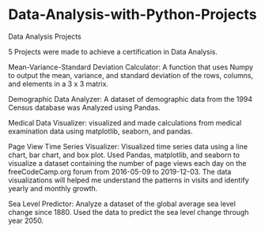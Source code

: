 # Data-Analysis-with-Python-Projects
 Data Analysis Projects

5 Projects were made to achieve a certification in Data Analysis.

Mean-Variance-Standard Deviation Calculator:
A function that uses Numpy to output the mean, variance, and standard deviation of the rows, columns, and elements in a 3 x 3 matrix.

Demographic Data Analyzer:
A dataset of demographic data from the 1994 Census database was Analyzed using Pandas.

Medical Data Visualizer:
visualized and made calculations from medical examination data using matplotlib, seaborn, and pandas.

Page View Time Series Visualizer:
Visualized time series data using a line chart, bar chart, and box plot. Used Pandas, matplotlib, and seaborn to visualize a dataset containing the number of page views each day on the freeCodeCamp.org forum from 2016-05-09 to 2019-12-03. The data visualizations will helped me understand the patterns in visits and identify yearly and monthly growth.

Sea Level Predictor:
Analyze a dataset of the global average sea level change since 1880. Used the data to predict the sea level change through year 2050.
